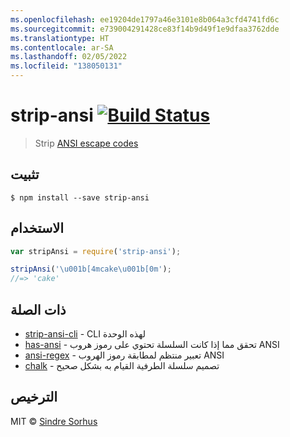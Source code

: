 ```yaml
---
ms.openlocfilehash: ee19204de1797a46e3101e8b064a3cfd4741fd6c
ms.sourcegitcommit: e739004291428ce83f14b9d49f1e9dfaa3762dde
ms.translationtype: HT
ms.contentlocale: ar-SA
ms.lasthandoff: 02/05/2022
ms.locfileid: "138050131"
---
```

# <a name="strip-ansi-build-statushttpstravis-ciorgchalkstrip-ansi"></a>strip-ansi [![Build Status](https://travis-ci.org/chalk/strip-ansi.svg?branch=master)](https://travis-ci.org/chalk/strip-ansi)

> Strip [ANSI escape codes](http://en.wikipedia.org/wiki/ANSI_escape_code)


## <a name="install"></a>تثبيت

```
$ npm install --save strip-ansi
```


## <a name="usage"></a>الاستخدام

```js
var stripAnsi = require('strip-ansi');

stripAnsi('\u001b[4mcake\u001b[0m');
//=> 'cake'
```


## <a name="related"></a>ذات الصلة

- [strip-ansi-cli](https://github.com/chalk/strip-ansi-cli) - CLI لهذه الوحدة
- [has-ansi](https://github.com/chalk/has-ansi) - تحقق مما إذا كانت السلسلة تحتوي على رموز هروب ANSI
- [ansi-regex](https://github.com/chalk/ansi-regex) - تعبير منتظم لمطابقة رموز الهروب ANSI
- [chalk](https://github.com/chalk/chalk) - تصميم سلسلة الطرفية القيام به بشكل صحيح


## <a name="license"></a>الترخيص

MIT © [Sindre Sorhus](http://sindresorhus.com)
